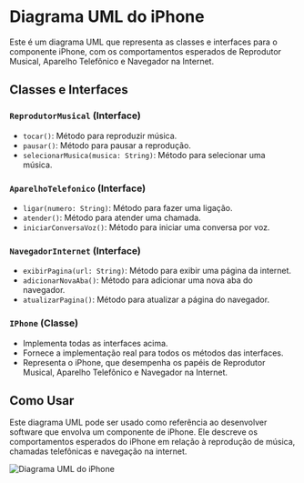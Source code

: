 # Diagrama UML do iPhone

Este é um diagrama UML que representa as classes e interfaces para o componente iPhone, com os comportamentos esperados de Reprodutor Musical, Aparelho Telefônico e Navegador na Internet.

## Classes e Interfaces

### `ReprodutorMusical` (Interface)
- `tocar()`: Método para reproduzir música.
- `pausar()`: Método para pausar a reprodução.
- `selecionarMusica(musica: String)`: Método para selecionar uma música.

### `AparelhoTelefonico` (Interface)
- `ligar(numero: String)`: Método para fazer uma ligação.
- `atender()`: Método para atender uma chamada.
- `iniciarConversaVoz()`: Método para iniciar uma conversa por voz.

### `NavegadorInternet` (Interface)
- `exibirPagina(url: String)`: Método para exibir uma página da internet.
- `adicionarNovaAba()`: Método para adicionar uma nova aba do navegador.
- `atualizarPagina()`: Método para atualizar a página do navegador.

### `IPhone` (Classe)
- Implementa todas as interfaces acima.
- Fornece a implementação real para todos os métodos das interfaces.
- Representa o iPhone, que desempenha os papéis de Reprodutor Musical, Aparelho Telefônico e Navegador na Internet.

## Como Usar

Este diagrama UML pode ser usado como referência ao desenvolver software que envolva um componente de iPhone. Ele descreve os comportamentos esperados do iPhone em relação à reprodução de música, chamadas telefônicas e navegação na internet.

![Diagrama UML do iPhone](https://app.diagrams.net/#G1H2BIArmecVHF9C-3AiXeznpFLXJooMUT)

